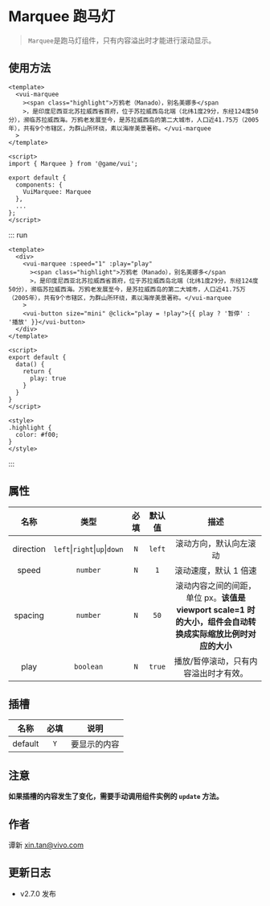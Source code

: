 # Marquee 跑马灯

> `Marquee`是跑马灯组件，只有内容溢出时才能进行滚动显示。

## 使用方法

```vue
<template>
  <vui-marquee
    ><span class="highlight">万鸦老（Manado），别名美娜多</span
    >，是印度尼西亚北苏拉威西省首府，位于苏拉威西岛北端（北纬1度29分，东经124度50分），濒临苏拉威西海。万鸦老发展至今，是苏拉威西岛的第二大城市，人口近41.75万（2005年），共有9个市辖区，为群山所环绕，素以海岸美景著称。</vui-marquee
  >
</template>

<script>
import { Marquee } from '@game/vui';

export default {
  components: {
    VuiMarquee: Marquee
  },
  ...
};
</script>
```

::: run

```vue
<template>
  <div>
    <vui-marquee :speed="1" :play="play"
      ><span class="highlight">万鸦老（Manado），别名美娜多</span
      >，是印度尼西亚北苏拉威西省首府，位于苏拉威西岛北端（北纬1度29分，东经124度50分），濒临苏拉威西海。万鸦老发展至今，是苏拉威西岛的第二大城市，人口近41.75万（2005年），共有9个市辖区，为群山所环绕，素以海岸美景著称。</vui-marquee
    >
    <vui-button size="mini" @click="play = !play">{{ play ? '暂停' : '播放' }}</vui-button>
  </div>
</template>

<script>
export default {
  data() {
    return {
      play: true
    }
  }
}
</script>

<style>
.highlight {
  color: #f00;
}
</style>
```

:::

## 属性

|   名称    |                   类型                    | 必填 | 默认值 |                                                    描述                                                     |
| :-------: | :---------------------------------------: | :--: | :----: | :---------------------------------------------------------------------------------------------------------: |
| direction | `left`&#124;`right`&#124;`up`&#124;`down` | `N`  | `left` |                                           滚动方向，默认向左滚动                                            |
|   speed   |                 `number`                  | `N`  |  `1`   |                                            滚动速度，默认 1 倍速                                            |
|  spacing  |                 `number`                  | `N`  |  `50`  | 滚动内容之间的间距，单位 px。**该值是 viewport scale=1 时的大小，组件会自动转换成实际缩放比例时对应的大小** |
|   play    |                 `boolean`                 | `N`  | `true` |                                    播放/暂停滚动，只有内容溢出时才有效。                                    |

## 插槽

|  名称   | 必填 |     说明     |
| :-----: | :--: | :----------: |
| default | `Y`  | 要显示的内容 |

## 注意

**如果插槽的内容发生了变化，需要手动调用组件实例的 `update` 方法。**

## 作者

谭新 <xin.tan@vivo.com>

## 更新日志

- v2.7.0 发布
